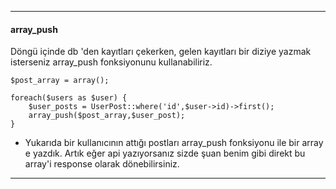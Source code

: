 <hr></hr>

#### array_push

Döngü içinde db 'den kayıtları çekerken, gelen kayıtları bir diziye yazmak isterseniz array_push fonksiyonunu kullanabiliriz.

    $post_array = array();

    foreach($users as $user) {
        $user_posts = UserPost::where('id',$user->id)->first();
        array_push($post_array,$user_post);
    }

- Yukarıda bir kullanıcının attığı postları array_push fonksiyonu ile bir array e yazdık. Artık eğer api yazıyorsanız sizde şuan benim gibi direkt bu array'i response olarak dönebilirsiniz.

<hr></hr>